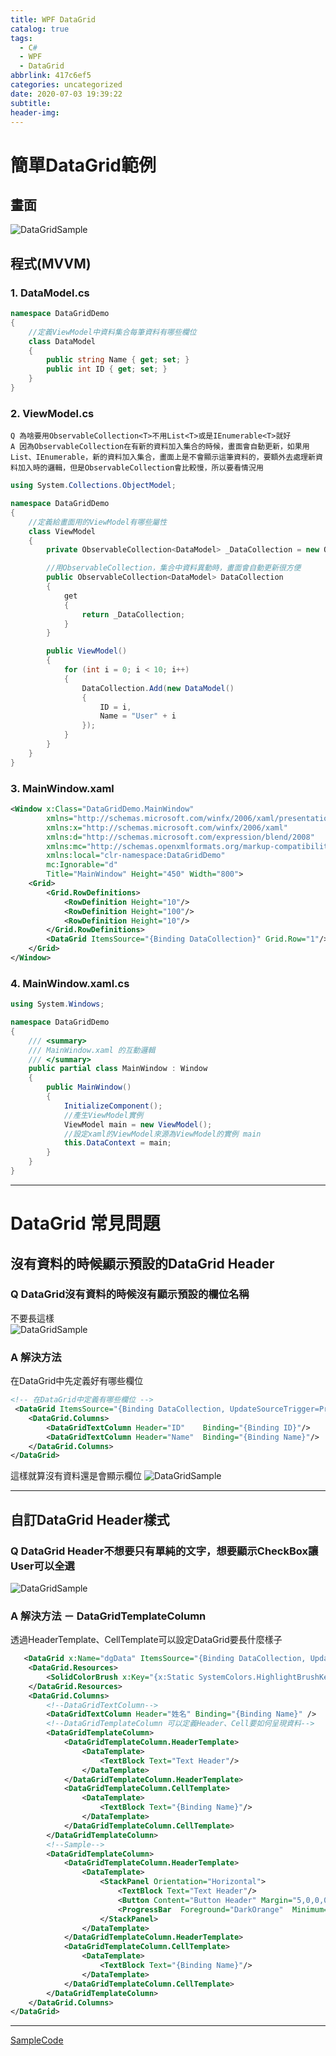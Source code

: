 ```yaml
---
title: WPF DataGrid
catalog: true
tags:
  - C#
  - WPF
  - DataGrid
abbrlink: 417c6ef5
categories: uncategorized
date: 2020-07-03 19:39:22
subtitle:
header-img:
---
```


# 簡單DataGrid範例
## 畫面
![DataGridSample](DataGridSample.PNG)
## 程式(MVVM)
### 1. DataModel.cs
```csharp
namespace DataGridDemo
{
    //定義ViewModel中資料集合每筆資料有哪些欄位
    class DataModel
    {
        public string Name { get; set; }
        public int ID { get; set; }
    }
}

```
### 2. ViewModel.cs

    Q 為啥要用ObservableCollection<T>不用List<T>或是IEnumerable<T>就好
    A 因為ObservableCollection在有新的資料加入集合的時候，畫面會自動更新，如果用List、IEnumerable，新的資料加入集合，畫面上是不會顯示這筆資料的，要額外去處理新資料加入時的邏輯，但是ObservableCollection會比較慢，所以要看情況用
    

```csharp
using System.Collections.ObjectModel;

namespace DataGridDemo
{
    //定義給畫面用的ViewModel有哪些屬性
    class ViewModel
    {
        private ObservableCollection<DataModel> _DataCollection = new ObservableCollection<DataModel>();

        //用ObservableCollection，集合中資料異動時，畫面會自動更新很方便
        public ObservableCollection<DataModel> DataCollection
        {
            get
            {
                return _DataCollection;
            }
        }

        public ViewModel()
        {
            for (int i = 0; i < 10; i++)
            {
                DataCollection.Add(new DataModel()
                {
                    ID = i,
                    Name = "User" + i
                });
            }
        }
    }
}

```

### 3. MainWindow.xaml
```xml
<Window x:Class="DataGridDemo.MainWindow"
        xmlns="http://schemas.microsoft.com/winfx/2006/xaml/presentation"
        xmlns:x="http://schemas.microsoft.com/winfx/2006/xaml"
        xmlns:d="http://schemas.microsoft.com/expression/blend/2008"
        xmlns:mc="http://schemas.openxmlformats.org/markup-compatibility/2006"
        xmlns:local="clr-namespace:DataGridDemo"
        mc:Ignorable="d"
        Title="MainWindow" Height="450" Width="800">
    <Grid>
        <Grid.RowDefinitions>
            <RowDefinition Height="10"/>
            <RowDefinition Height="100"/>
            <RowDefinition Height="10"/>
        </Grid.RowDefinitions>
        <DataGrid ItemsSource="{Binding DataCollection}" Grid.Row="1"/>
    </Grid>
</Window>
```
### 4. MainWindow.xaml.cs
```csharp
using System.Windows;

namespace DataGridDemo
{
    /// <summary>
    /// MainWindow.xaml 的互動邏輯
    /// </summary>
    public partial class MainWindow : Window
    {
        public MainWindow()
        {
            InitializeComponent();
            //產生ViewModel實例
            ViewModel main = new ViewModel();
            //設定xaml的ViewModel來源為ViewModel的實例 main
            this.DataContext = main;
        }
    }
}
```
***

# DataGrid 常見問題
## 沒有資料的時候顯示預設的DataGrid Header
### Q DataGrid沒有資料的時候沒有顯示預設的欄位名稱
不要長這樣<br>
![DataGridSample](DataGridNoHeader.PNG)

### A 解決方法
在DataGrid中先定義好有哪些欄位
```xml
<!-- 在DataGrid中定義有哪些欄位 -->
 <DataGrid ItemsSource="{Binding DataCollection, UpdateSourceTrigger=PropertyChanged}" Grid.Row="1" AutoGenerateColumns="False" >
    <DataGrid.Columns>
        <DataGridTextColumn Header="ID"    Binding="{Binding ID}"/>
        <DataGridTextColumn Header="Name"  Binding="{Binding Name}"/>
    </DataGrid.Columns>
</DataGrid>
```
這樣就算沒有資料還是會顯示欄位
![DataGridSample](DataGridWithHeader.PNG)

***

## 自訂DataGrid Header樣式
### Q DataGrid Header不想要只有單純的文字，想要顯示CheckBox讓User可以全選
![DataGridSample](DataGridTemplateHeader.PNG)
### A 解決方法 － DataGridTemplateColumn

透過HeaderTemplate、CellTemplate可以設定DataGrid要長什麼樣子
```xml
   <DataGrid x:Name="dgData" ItemsSource="{Binding DataCollection, UpdateSourceTrigger=PropertyChanged, Mode=TwoWay}" >
    <DataGrid.Resources>
        <SolidColorBrush x:Key="{x:Static SystemColors.HighlightBrushKey}" Color="LightGray"/>
    </DataGrid.Resources>
    <DataGrid.Columns>
        <!--DataGridTextColumn-->
        <DataGridTextColumn Header="姓名" Binding="{Binding Name}" />
        <!--DataGridTemplateColumn 可以定義Header、Cell要如何呈現資料-->
        <DataGridTemplateColumn>
            <DataGridTemplateColumn.HeaderTemplate>
                <DataTemplate>
                    <TextBlock Text="Text Header"/>
                </DataTemplate>
            </DataGridTemplateColumn.HeaderTemplate>
            <DataGridTemplateColumn.CellTemplate>
                <DataTemplate>
                    <TextBlock Text="{Binding Name}"/>
                </DataTemplate>
            </DataGridTemplateColumn.CellTemplate>
        </DataGridTemplateColumn>
        <!--Sample-->
        <DataGridTemplateColumn>
            <DataGridTemplateColumn.HeaderTemplate>
                <DataTemplate>
                    <StackPanel Orientation="Horizontal">
                        <TextBlock Text="Text Header"/>
                        <Button Content="Button Header" Margin="5,0,0,0"/>
                        <ProgressBar  Foreground="DarkOrange"  Minimum="0" Maximum="100" IsIndeterminate="True" Width="100" Margin="5,0,0,0"/>
                    </StackPanel>
                </DataTemplate>
            </DataGridTemplateColumn.HeaderTemplate>
            <DataGridTemplateColumn.CellTemplate>
                <DataTemplate>
                    <TextBlock Text="{Binding Name}"/>
                </DataTemplate>
            </DataGridTemplateColumn.CellTemplate>
        </DataGridTemplateColumn>
    </DataGrid.Columns>
</DataGrid>
```
***
[SampleCode](https://github.com/e23882/DataGridSample)
